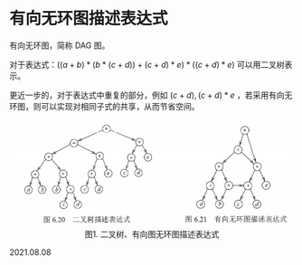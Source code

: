 # 有向无环图描述表达式

有向无环图，简称 DAG 图。

对于表达式：$((a+b)*(b*(c+d))+(c+d)*e)*((c+d)*e)$ 可以用二叉树表示。

更近一步的，对于表达式中重复的部分，例如 $(c+d),(c+d)*e$ ，若采用有向无环图，则可以实现对相同子式的共享，从而节省空间。

<img src="数据结构609-1.png" alt="数据结构609-1" style="zoom:80%;" />

<center>图1. 二叉树、有向图无环图描述表达式</center>

2021.08.08